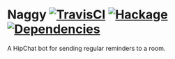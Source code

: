 # Naggy [![TravisCI](https://travis-ci.org/purefn/naggy.svg)](https://travis-ci.org/purefn/naggy) [![Hackage](https://img.shields.io/hackage/v/naggy.svg?style=flat)](https://hackage.haskell.org/package/naggy) [![Dependencies](https://img.shields.io/hackage-deps/v/naggy.svg?style=flat)](http://packdeps.haskellers.com/feed?needle=naggy)

A HipChat bot for sending regular reminders to a room.
